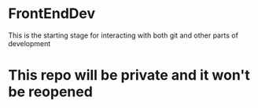 # FrontEndDev
This is the starting stage for interacting with both git and other parts of development 
<h1>This repo will be private and it won't be reopened</h1>
